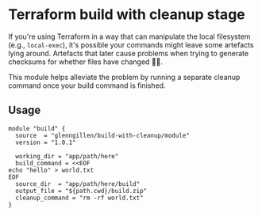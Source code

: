 # Terraform build with cleanup stage 

If you're using Terraform in a way that can manipulate the local filesystem
(e.g., `local-exec`), it's possible your commands might leave some artefacts
lying around. Artefacts that later cause problems when trying to generate 
checksums for whether files have changed 🤦‍♂️.

This module helps alleviate the problem by running a separate cleanup command
once your build command is finished.

## Usage

```hcl
module "build" {
  source  = "glenngillen/build-with-cleanup/module"
  version = "1.0.1"

  working_dir = "app/path/here"
  build_command = <<EOF
echo "hello" > world.txt
EOF
  source_dir  = "app/path/here/build"
  output_file = "${path.cwd}/build.zip"
  cleanup_command = "rm -rf world.txt"
}
```